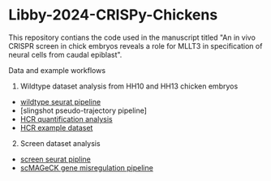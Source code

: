 # Libby-2024-CRISPy-Chickens
This repository contians the code used in the manuscript titled "An in vivo CRISPR screen in chick embryos reveals a role for MLLT3 in specification of neural cells from caudal epiblast".

Data and example workflows

1. Wildtype dataset analysis from HH10 and HH13 chicken embryos
  - [wildtype seurat pipeline](wildtype.chick.analysis.R)
  - [slingshot pseudo-trajectory pipeline]
  - [HCR quantification analysis](HCR.quantification.ploting.R)
  - [HCR example dataset](HCR-SOX2-TBXT-F2RL1-Bcat_3D_nuclei_features_table_fullstack.csv)


2. Screen dataset analysis
  - [screen seurat pipline](Screen.analysis.R)
  - [scMAGeCK gene misregulation pipeline](screen_scMAGeCK_pipeline.R)


